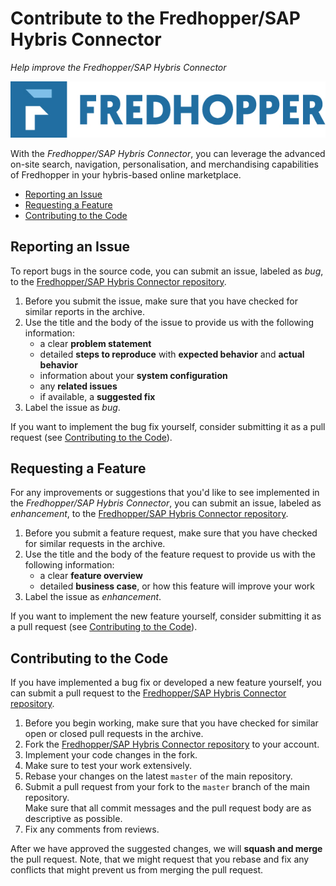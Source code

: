 # Contribute to the Fredhopper/SAP Hybris Connector

*Help improve the Fredhopper/SAP Hybris Connector*

![](../Fredhopper_logo.jpg)

With the *Fredhopper/SAP Hybris Connector*, you can leverage the advanced on-site search, navigation, personalisation, and merchandising capabilities of Fredhopper in your hybris-based online marketplace.

* [Reporting an Issue](#reporting-an-issue)
* [Requesting a Feature](#requesting-a-feature)
* [Contributing to the Code](#contributing-to-the-code)

## Reporting an Issue

To report bugs in the source code, you can submit an issue, labeled as *bug*, to the [Fredhopper/SAP Hybris Connector repository](https://github.com/fredhopper/hybris-connector/issues).

1. Before you submit the issue, make sure that you have checked for similar reports in the archive. 
1. Use the title and the body of the issue to provide us with the following information: 
    * a clear **problem statement**
    * detailed **steps to reproduce** with **expected behavior** and **actual behavior**
    * information about your **system configuration**
    * any **related issues**
    * if available, a **suggested fix**
1. Label the issue as *bug*.

If you want to implement the bug fix yourself, consider submitting it as a pull request (see [Contributing to the Code](#contributing-to-the-code)).

## Requesting a Feature

For any improvements or suggestions that you'd like to see implemented in the *Fredhopper/SAP Hybris Connector*, you can submit an issue, labeled as *enhancement*, to the [Fredhopper/SAP Hybris Connector repository](https://github.com/fredhopper/hybris-connector/issues).

1. Before you submit a feature request, make sure that you have checked for similar requests in the archive. 
1. Use the title and the body of the feature request to provide us with the following information: 
    * a clear **feature overview**
    * detailed **business case**, or how this feature will improve your work 
1. Label the issue as *enhancement*. 

If you want to implement the new feature yourself, consider submitting it as a pull request (see [Contributing to the Code](#contributing-to-the-code)).

## Contributing to the Code

If you have implemented a bug fix or developed a new feature yourself, you can submit a pull request to the [Fredhopper/SAP Hybris Connector repository](https://github.com/fredhopper/hybris-connector/pulls).

1. Before you begin working, make sure that you have checked for similar open or closed pull requests in the archive.
1. Fork the [Fredhopper/SAP Hybris Connector repository](https://github.com/fredhopper/hybris-connector) to your account.
1. Implement your code changes in the fork. 
1. Make sure to test your work extensively.
1. Rebase your changes on the latest `master` of the main repository.
1. Submit a pull request from your fork to the `master` branch of the main repository.<br>Make sure that all commit messages and the pull request body are as descriptive as possible.
1. Fix any comments from reviews.

After we have approved the suggested changes, we will **squash and merge** the pull request. Note, that we might request that you rebase and fix any conflicts that might prevent us from merging the pull request.